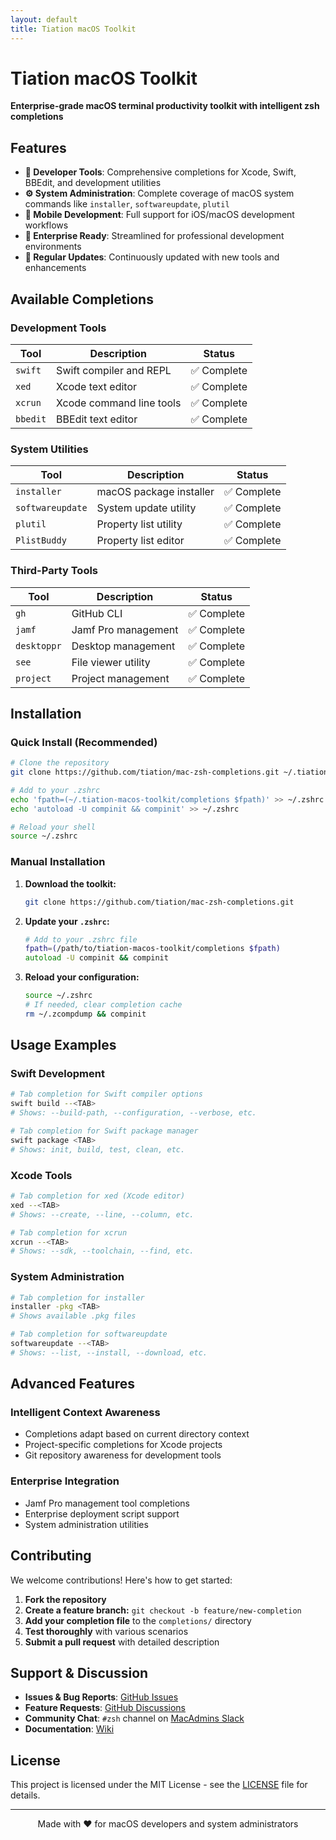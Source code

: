 ```yaml
---
layout: default
title: Tiation macOS Toolkit
---
```


# Tiation macOS Toolkit

**Enterprise-grade macOS terminal productivity toolkit with intelligent zsh completions**

## Features

- **🔧 Developer Tools**: Comprehensive completions for Xcode, Swift, BBEdit, and development utilities
- **⚙️ System Administration**: Complete coverage of macOS system commands like `installer`, `softwareupdate`, `plutil`
- **📱 Mobile Development**: Full support for iOS/macOS development workflows
- **🎯 Enterprise Ready**: Streamlined for professional development environments
- **🔄 Regular Updates**: Continuously updated with new tools and enhancements

## Available Completions

### Development Tools
| Tool | Description | Status |
|------|-------------|--------|
| `swift` | Swift compiler and REPL | ✅ Complete |
| `xed` | Xcode text editor | ✅ Complete |
| `xcrun` | Xcode command line tools | ✅ Complete |
| `bbedit` | BBEdit text editor | ✅ Complete |

### System Utilities
| Tool | Description | Status |
|------|-------------|--------|
| `installer` | macOS package installer | ✅ Complete |
| `softwareupdate` | System update utility | ✅ Complete |
| `plutil` | Property list utility | ✅ Complete |
| `PlistBuddy` | Property list editor | ✅ Complete |

### Third-Party Tools
| Tool | Description | Status |
|------|-------------|--------|
| `gh` | GitHub CLI | ✅ Complete |
| `jamf` | Jamf Pro management | ✅ Complete |
| `desktoppr` | Desktop management | ✅ Complete |
| `see` | File viewer utility | ✅ Complete |
| `project` | Project management | ✅ Complete |

## Installation

### Quick Install (Recommended)

```zsh
# Clone the repository
git clone https://github.com/tiation/mac-zsh-completions.git ~/.tiation-macos-toolkit

# Add to your .zshrc
echo 'fpath=(~/.tiation-macos-toolkit/completions $fpath)' >> ~/.zshrc
echo 'autoload -U compinit && compinit' >> ~/.zshrc

# Reload your shell
source ~/.zshrc
```

### Manual Installation

1. **Download the toolkit:**
   ```zsh
   git clone https://github.com/tiation/mac-zsh-completions.git
   ```

2. **Update your `.zshrc`:**
   ```zsh
   # Add to your .zshrc file
   fpath=(/path/to/tiation-macos-toolkit/completions $fpath)
   autoload -U compinit && compinit
   ```

3. **Reload your configuration:**
   ```zsh
   source ~/.zshrc
   # If needed, clear completion cache
   rm ~/.zcompdump && compinit
   ```

## Usage Examples

### Swift Development
```zsh
# Tab completion for Swift compiler options
swift build --<TAB>
# Shows: --build-path, --configuration, --verbose, etc.

# Tab completion for Swift package manager
swift package <TAB>
# Shows: init, build, test, clean, etc.
```

### Xcode Tools
```zsh
# Tab completion for xed (Xcode editor)
xed --<TAB>
# Shows: --create, --line, --column, etc.

# Tab completion for xcrun
xcrun --<TAB>
# Shows: --sdk, --toolchain, --find, etc.
```

### System Administration
```zsh
# Tab completion for installer
installer -pkg <TAB>
# Shows available .pkg files

# Tab completion for softwareupdate
softwareupdate --<TAB>
# Shows: --list, --install, --download, etc.
```

## Advanced Features

### Intelligent Context Awareness
- Completions adapt based on current directory context
- Project-specific completions for Xcode projects
- Git repository awareness for development tools

### Enterprise Integration
- Jamf Pro management tool completions
- Enterprise deployment script support
- System administration utilities

## Contributing

We welcome contributions! Here's how to get started:

1. **Fork the repository**
2. **Create a feature branch:** `git checkout -b feature/new-completion`
3. **Add your completion file** to the `completions/` directory
4. **Test thoroughly** with various scenarios
5. **Submit a pull request** with detailed description

## Support & Discussion

- **Issues & Bug Reports**: [GitHub Issues](https://github.com/tiation/mac-zsh-completions/issues)
- **Feature Requests**: [GitHub Discussions](https://github.com/tiation/mac-zsh-completions/discussions)
- **Community Chat**: `#zsh` channel on [MacAdmins Slack](http://macadmins.org)
- **Documentation**: [Wiki](https://github.com/tiation/mac-zsh-completions/wiki)

## License

This project is licensed under the MIT License - see the [LICENSE](LICENSE) file for details.

---

<div align="center">
  Made with ❤️ for macOS developers and system administrators
</div>
